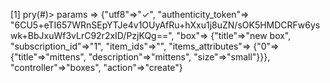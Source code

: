 [1] pry(#<BoxesController>)> params
=> {"utf8"=>"✓",
 "authenticity_token"=>
  "6CU5+eTI657WRnSEpYTJe4v1OUyAfRu+hXxu1j8uZN/sOK5HMDCRFw6yswk+BbJxuWf3vLrC92r2xID/PzjKQg==",
 "box"=>
  {"title"=>"new box",
   "subscription_id"=>"1",
   "item_ids"=>"",
   "items_attributes"=>
    {"0"=>{"title"=>"mittens", "description"=>"mittens", "size"=>"small"}}},
 "controller"=>"boxes",
 "action"=>"create"}
